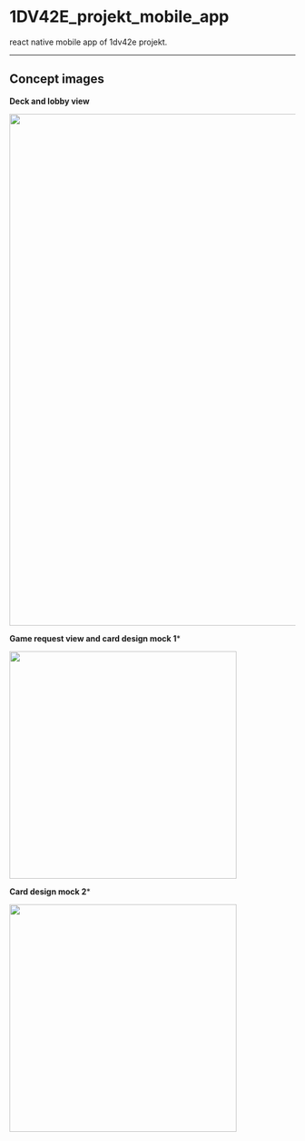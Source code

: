 # 1DV42E_projekt_mobile_app
react native mobile app of 1dv42e projekt.


****

## Concept images


**Deck and lobby view**

<img src="https://raw.githubusercontent.com/rs222kn/1DV42E_projekt_mobile_app/master/Concept/1dv42e_mock_mydeck_lobby.png" width="900">


**Game request view and card design mock 1***

<img src="https://raw.githubusercontent.com/rs222kn/1DV42E_projekt_mobile_app/master/Concept/Design_mock_v1.png" width="400">


**Card design mock 2***

<img src="https://raw.githubusercontent.com/rs222kn/1DV42E_projekt_mobile_app/master/Concept/Design_mock_v2.png" width="400">
